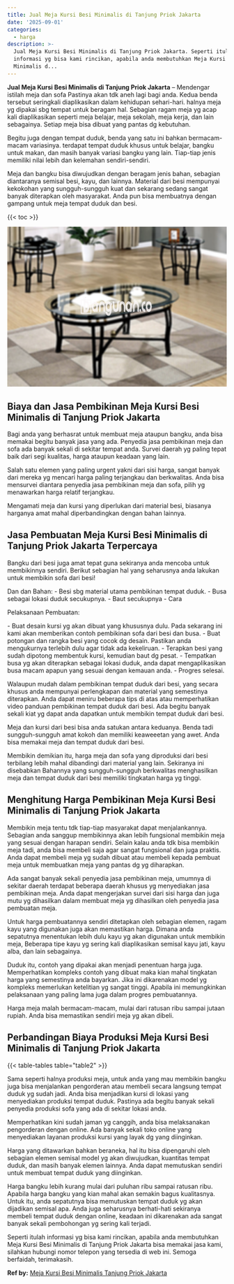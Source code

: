 ```yaml
---
title: Jual Meja Kursi Besi Minimalis di Tanjung Priok Jakarta
date: '2025-09-01'
categories:
  - harga
description: >-
  Jual Meja Kursi Besi Minimalis di Tanjung Priok Jakarta. Seperti itulah
  informasi yg bisa kami rincikan, apabila anda membutuhkan Meja Kursi Besi
  Minimalis d...
---
```


**Jual Meja Kursi Besi Minimalis di Tanjung Priok Jakarta** – Mendengar istilah meja dan sofa Pastinya akan tdk aneh lagi bagi anda. Kedua benda tersebut seringkali diaplikasikan dalam kehidupan sehari-hari. halnya meja yg dipakai sbg tempat untuk beragam hal. Sebagian ragam meja yg acap kali diaplikasikan seperti meja belajar, meja sekolah, meja kerja, dan lain sebagainya. Setiap meja bisa dibuat yang pantas dg kebutuhan.

Begitu juga dengan tempat duduk, benda yang satu ini bahkan bermacam-macam variasinya. terdapat tempat duduk khusus untuk belajar, bangku untuk makan, dan masih banyak variasi bangku yang lain. Tiap-tiap jenis memiliki nilai lebih dan kelemahan sendiri-sendiri.

Meja dan bangku bisa diwujudkan dengan beragam jenis bahan, sebagian diantaranya semisal besi, kayu, dan lainnya. Material dari besi mempunyai kekokohan yang sungguh-sungguh kuat dan sekarang sedang sangat banyak diterapkan oleh masyarakat. Anda pun bisa membuatnya dengan gampang untuk meja tempat duduk dan besi.

{{< toc >}}

![Jual Meja Kursi Besi Minimalis di Tanjung Priok Jakarta](/images/jual-meja-besi-murah18.png)

## Biaya dan Jasa Pembikinan Meja Kursi Besi Minimalis di Tanjung Priok Jakarta

Bagi anda yang berhasrat untuk membuat meja ataupun bangku, anda bisa memakai begitu banyak jasa yang ada. Penyedia jasa pembikinan meja dan sofa ada banyak sekali di sekitar tempat anda. Survei daerah yg paling tepat baik dari segi kualitas, harga ataupun keadaan yang lain.

Salah satu elemen yang paling urgent yakni dari sisi harga, sangat banyak dari mereka yg mencari harga paling terjangkau dan berkwalitas. Anda bisa mensurvei diantara penyedia jasa pembikinan meja dan sofa, pilih yg menawarkan harga relatif terjangkau.

Mengamati meja dan kursi yang diperlukan dari material besi, biasanya harganya amat mahal diperbandingkan dengan bahan lainnya.

## Jasa Pembuatan Meja Kursi Besi Minimalis di Tanjung Priok Jakarta Terpercaya

Bangku dari besi juga amat tepat guna sekiranya anda mencoba untuk membikinnya sendiri. Berikut sebagian hal yang seharusnya anda lakukan untuk membikin sofa dari besi!

Dan dan Bahan: - Besi sbg material utama pembikinan tempat duduk. - Busa sebagai lokasi duduk secukupnya. - Baut secukupnya - Cara

Pelaksanaan Pembuatan:

\- Buat desain kursi yg akan dibuat yang khususnya dulu. Pada sekarang ini kami akan memberikan contoh pembikinan sofa dari besi dan busa. - Buat potongan dan rangka besi yang cocok dg desain. Pastikan anda mengukurnya terlebih dulu agar tidak ada kekeliruan. - Terapkan besi yang sudah dipotong membentuk kursi, kemudian baut dg pesat. - Tempatkan busa yg akan diterapkan sebagai lokasi duduk, anda dapat mengaplikasikan busa macam apapun yang sesuai dengan kemauan anda. - Progres selesai.

Walaupun mudah dalam pembikinan tempat duduk dari besi, yang secara khusus anda mempunyai perlengkapan dan material yang semestinya diterapkan. Anda dapat meniru beberapa tips di atas atau memperhatikan video panduan pembikinan tempat duduk dari besi. Ada begitu banyak sekali kiat yg dapat anda dapatkan untuk membikin tempat duduk dari besi.

Meja dan kursi dari besi bisa anda satukan antara keduanya. Benda tadi sungguh-sungguh amat kokoh dan memiliki keaweeetan yang awet. Anda bisa memakai meja dan tempat duduk dari besi.

Membikin demikian itu, harga meja dan sofa yang diproduksi dari besi terbilang lebih mahal dibandingi dari material yang lain. Sekiranya ini disebabkan Bahannya yang sungguh-sungguh berkwalitas menghasilkan meja dan tempat duduk dari besi memiliki tingkatan harga yg tinggi.

## Menghitung Harga Pembikinan Meja Kursi Besi Minimalis di Tanjung Priok Jakarta

Membikin meja tentu tdk tiap-tiap masyarakat dapat menjalankannya. Sebagian anda sanggup membikinnya akan lebih fungsional membikin meja yang sesuai dengan harapan sendiri. Selain kalau anda tdk bisa membikin meja tadi, anda bisa membeli saja agar sangat fungsional dan juga praktis. Anda dapat membeli meja yg sudah dibuat atau membeli kepada pembuat meja untuk membuatkan meja yang pantas dg yg diharapkan.

Ada sangat banyak sekali penyedia jasa pembikinan meja, umumnya di sekitar daerah terdapat beberapa daerah khusus yg menyediakan jasa pembikinan meja. Anda dapat mengerjakan survei dari sisi harga dan juga mutu yg dihasilkan dalam membuat meja yg dihasilkan oleh penyedia jasa pembuatan meja.

Untuk harga pembuatannya sendiri ditetapkan oleh sebagian elemen, ragam kayu yang digunakan juga akan memastikan harga. Dimana anda sepatutnya menentukan lebih dulu kayu yg akan digunakan untuk membikin meja, Beberapa tipe kayu yg sering kali diaplikasikan semisal kayu jati, kayu alba, dan lain sebagainya.

Duduk itu, contoh yang dipakai akan menjadi penentuan harga juga. Memperhatikan kompleks contoh yang dibuat maka kian mahal tingkatan harga yang semestinya anda bayarkan. Jika ini dikarenakan model yg kompleks memerlukan ketelitian yg sangat tinggi. Apabila ini memungkinkan pelaksanaan yang paling lama juga dalam progres pembuatannya.

Harga meja malah bermacam-macam, mulai dari ratusan ribu sampai jutaan rupiah. Anda bisa memastikan sendiri meja yg akan dibeli.

## Perbandingan Biaya Produksi Meja Kursi Besi Minimalis di Tanjung Priok Jakarta

{{< table-tables table="table2" >}}

Sama seperti halnya produksi meja, untuk anda yang mau membikin bangku juga bisa menjalankan pengorderan atau membeli secara langsung tempat duduk yg sudah jadi. Anda bisa menjadikan kursi di lokasi yang menyediakan produksi tempat duduk. Pastinya ada begitu banyak sekali penyedia produksi sofa yang ada di sekitar lokasi anda.

Memperhatikan kini sudah jaman yg canggih, anda bisa melaksanakan pengorderan dengan online. Ada banyak sekali toko online yang menyediakan layanan produksi kursi yang layak dg yang diinginkan.

Harga yang ditawarkan bahkan beraneka, hal itu bisa dipengaruhi oleh sebagian elemen semisal model yg akan diwujudkan, kuantitas tempat duduk, dan masih banyak elemen lainnya. Anda dapat memutuskan sendiri untuk membuat tempat duduk yang diinginkan.

Harga bangku lebih kurang mulai dari puluhan ribu sampai ratusan ribu. Apabila harga bangku yang kian mahal akan semakin bagus kualitasnya. Untuk itu, anda sepatutnya bisa memutuskan tempat duduk yg akan dijadikan semisal apa. Anda juga seharusnya berhati-hati sekiranya membeli tempat duduk dengan online, keadaan ini dikarenakan ada sangat banyak sekali pembohongan yg sering kali terjadi.

Seperti itulah informasi yg bisa kami rincikan, apabila anda membutuhkan Meja Kursi Besi Minimalis di Tanjung Priok Jakarta bisa memakai jasa kami, silahkan hubungi nomor telepon yang tersedia di web ini. Semoga berfaidah, terimakasih.

**Ref by:** [Meja Kursi Besi Minimalis Tanjung Priok Jakarta](https://id.wikipedia.org/wiki/Meja)
